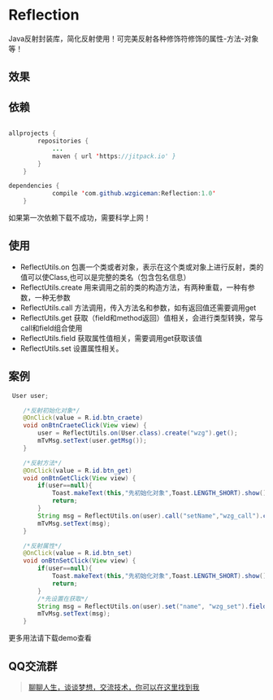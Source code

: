 # Reflection

Java反射封装库，简化反射使用！可完美反射各种修饰符修饰的属性-方法-对象等！

## 效果


## 依赖

```java

allprojects {
		repositories {
			...
			maven { url 'https://jitpack.io' }
		}
	}
```

```java
dependencies {
	        compile 'com.github.wzgiceman:Reflection:1.0'
	}

```

如果第一次依赖下载不成功，需要科学上网！

## 使用

* ReflectUtils.on 包裹一个类或者对象，表示在这个类或对象上进行反射，类的值可以使Class,也可以是完整的类名（包含包名信息）
* ReflectUtils.create 用来调用之前的类的构造方法，有两种重载，一种有参数，一种无参数
* ReflectUtils.call 方法调用，传入方法名和参数，如有返回值还需要调用get
* ReflectUtils.get 获取（field和method返回）值相关，会进行类型转换，常与call和field组合使用
* ReflectUtils.field 获取属性值相关，需要调用get获取该值
* ReflectUtils.set 设置属性相关。

## 案例

```java
 User user;

    /*反射初始化对象*/
    @OnClick(value = R.id.btn_craete)
    void onBtnCraeteClick(View view) {
        user = ReflectUtils.on(User.class).create("wzg").get();
        mTvMsg.setText(user.getMsg());
    }

    /*反射方法*/
    @OnClick(value = R.id.btn_get)
    void onBtnGetClick(View view) {
        if(user==null){
            Toast.makeText(this,"先初始化对象",Toast.LENGTH_SHORT).show();
            return;
        }
        String msg = ReflectUtils.on(user).call("setName","wzg_call").call("getName").get();
        mTvMsg.setText(msg);
    }

    /*反射属性*/
    @OnClick(value = R.id.btn_set)
    void onBtnSetClick(View view) {
        if(user==null){
            Toast.makeText(this,"先初始化对象",Toast.LENGTH_SHORT).show();
            return;
        }
        /*先设置在获取*/
        String msg = ReflectUtils.on(user).set("name", "wzg_set").field("name").get();
        mTvMsg.setText(msg);
    }

```

更多用法请下载demo查看

## QQ交流群

>[聊聊人生，谈谈梦想，交流技术，你可以在这里找到我](https://github.com/wzgiceman/Rxbus/blob/master/gif/qq.png)